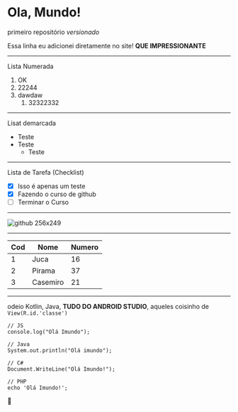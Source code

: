 # Ola, Mundo!

primeiro repositório *versionado*

Essa linha eu adicionei diretamente no site! **QUE IMPRESSIONANTE**

---

Lista Numerada

1. OK
2. 22244
4. dawdaw
   1. 32322332

---
  
Lisat demarcada

* Teste
* Teste
  * Teste

---

Lista de Tarefa (Checklist)

- [x] Isso é apenas um teste
- [x] Fazendo o curso de github
- [ ] Terminar o Curso

---

![github 256x249](https://github.com/user-attachments/assets/54d1e821-334d-498f-8a02-a58297108554)

---

Cod | Nome | Numero
---|---|---
1|Juca|16
2|Pirama|37
3|Casemiro|21

---

odeio Kotlin, Java, **TUDO DO ANDROID STUDIO**, aqueles coisinho de `View(R.id.'classe')`


```
// JS
console.log("Olá Imundo");

// Java
System.out.println("Olá imundo");

// C#
Document.WriteLine("Olá Imundo!");

// PHP
echo 'Olá Imundo!';
```

🖖
